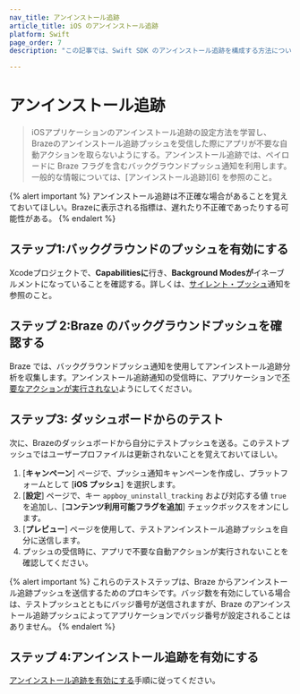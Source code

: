 ```yaml
---
nav_title: アンインストール追跡
article_title: iOS のアンインストール追跡
platform: Swift
page_order: 7
description: "この記事では、Swift SDK のアンインストール追跡を構成する方法について説明します。"

---
```


# アンインストール追跡

> iOSアプリケーションのアンインストール追跡の設定方法を学習し、Brazeのアンインストール追跡プッシュを受信した際にアプリが不要な自動アクションを取らないようにする。アンインストール追跡では、ペイロードに Braze フラグを含むバックグラウンドプッシュ通知を利用します。一般的な情報については、[アンインストール追跡][6] を参照のこと。

{% alert important %}
アンインストール追跡は不正確な場合があることを覚えておいてほしい。Brazeに表示される指標は、遅れたり不正確であったりする可能性がある。
{% endalert %}

## ステップ1:バックグラウンドのプッシュを有効にする

Xcodeプロジェクトで、**Capabilitiesに**行き、**Background Modesが**イネーブルメントになっていることを確認する。詳しくは、[サイレント・プッシュ]({{site.baseurl}}/developer_guide/platform_integration_guides/swift/push_notifications/silent_push_notifications/)通知を参照のこと。

## ステップ 2:Braze のバックグラウンドプッシュを確認する

Braze では、バックグラウンドプッシュ通知を使用してアンインストール追跡分析を収集します。アンインストール追跡通知の受信時に、アプリケーションで[不要なアクションが実行されない]({{site.baseurl}}/developer_guide/platform_integration_guides/swift/push_notifications/customization/ignoring_internal_push/)ようにしてください。

## ステップ3: ダッシュボードからのテスト

次に、Brazeのダッシュボードから自分にテストプッシュを送る。このテストプッシュではユーザープロファイルは更新されないことを覚えておいてほしい。

1. [**キャンペーン**] ページで、プッシュ通知キャンペーンを作成し、プラットフォームとして [**iOS プッシュ**] を選択します。
2. [**設定**] ページで、キー `appboy_uninstall_tracking` および対応する値 `true` を追加し、[**コンテンツ利用可能フラグを追加**] チェックボックスをオンにします。
3. [**プレビュー**] ページを使用して、テストアンインストール追跡プッシュを自分に送信します。
4. プッシュの受信時に、アプリで不要な自動アクションが実行されないことを確認してください。

{% alert important %}
これらのテストステップは、Braze からアンインストール追跡プッシュを送信するためのプロキシです。バッジ数を有効にしている場合は、テストプッシュとともにバッジ番号が送信されますが、Braze のアンインストール追跡プッシュによってアプリケーションでバッジ番号が設定されることはありません。
{% endalert %}

## ステップ 4:アンインストール追跡を有効にする

[アンインストール追跡を有効にする]({{site.baseurl}}/user_guide/data_and_analytics/tracking/uninstall_tracking/#uninstall-tracking)手順に従ってください。


